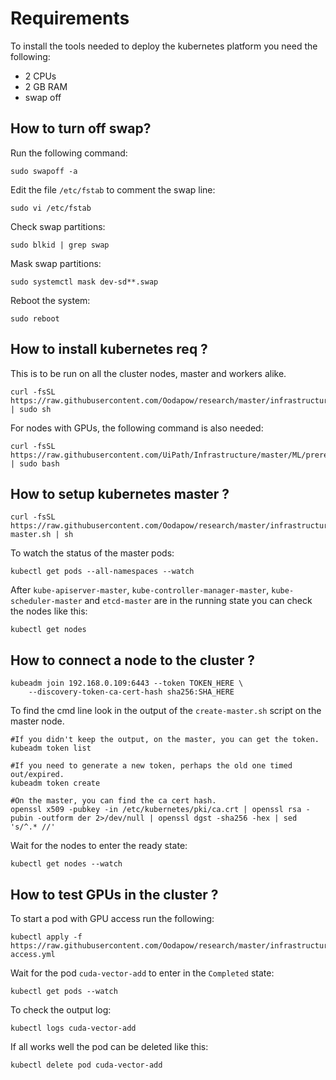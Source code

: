 # Requirements

To install the tools needed to deploy the kubernetes platform you need the following:
 * 2 CPUs
 * 2 GB RAM
 * swap off

## How to turn off swap?

Run the following command:

```
sudo swapoff -a
```

Edit the file `/etc/fstab` to comment the swap line:

```
sudo vi /etc/fstab
```

Check swap partitions:

```
sudo blkid | grep swap  
```

Mask swap partitions:

```
sudo systemctl mask dev-sd**.swap
```

Reboot the system:

```
sudo reboot
```

## How to install kubernetes req ?

This is to be run on all the cluster nodes, master and workers alike.

```
curl -fsSL https://raw.githubusercontent.com/Oodapow/research/master/infrastructure/kubernetes/os/ubuntu/main.sh | sudo sh
```

For nodes with GPUs, the following command is also needed:

```
curl -fsSL https://raw.githubusercontent.com/UiPath/Infrastructure/master/ML/prereq_installer.sh | sudo bash
```

## How to setup kubernetes master ?

```
curl -fsSL https://raw.githubusercontent.com/Oodapow/research/master/infrastructure/kubernetes/create-master.sh | sh
```

To watch the status of the master pods:

```
kubectl get pods --all-namespaces --watch
```

After `kube-apiserver-master`, `kube-controller-manager-master`, `kube-scheduler-master` and `etcd-master` are in the running state you can check the nodes like this:

```
kubectl get nodes
```

## How to connect a node to the cluster ?

```
kubeadm join 192.168.0.109:6443 --token TOKEN_HERE \
    --discovery-token-ca-cert-hash sha256:SHA_HERE
```

To find the cmd line look in the output of the `create-master.sh` script on the master node.

```
#If you didn't keep the output, on the master, you can get the token.
kubeadm token list

#If you need to generate a new token, perhaps the old one timed out/expired.
kubeadm token create

#On the master, you can find the ca cert hash.
openssl x509 -pubkey -in /etc/kubernetes/pki/ca.crt | openssl rsa -pubin -outform der 2>/dev/null | openssl dgst -sha256 -hex | sed 's/^.* //'
```

Wait for the nodes to enter the ready state:

```
kubectl get nodes --watch
```

## How to test GPUs in the cluster ?

To start a pod with GPU access run the following:

```
kubectl apply -f https://raw.githubusercontent.com/Oodapow/research/master/infrastructure/kubernetes/tests/gpu-access.yml
```

Wait for the pod `cuda-vector-add` to enter in the `Completed` state:

```
kubectl get pods --watch
```

To check the output log:

```
kubectl logs cuda-vector-add
```

If all works well the pod can be deleted like this:

```
kubectl delete pod cuda-vector-add
```